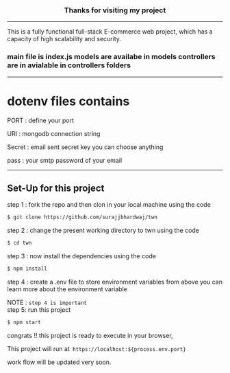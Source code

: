 ### <center> Thanks for visiting my project </center>
----
This is a fully functional full-stack E-commerce web project, which has a capacity of high scalability and security.

### main file is index.js models are availabe in models controllers are in avialable in controllers folders
----

# dotenv files contains

PORT : define your port

URI : mongodb connection string

Secret : email sent secret key you can choose anything

pass : your smtp password of your email

-----

## Set-Up for this project

step 1 : fork the repo and then clon in your local machine using the code

```bash 
$ git clone https://github.com/surajjbhardwaj/twn 
 ```

step 2 : change the present working directory to twn using the code
```bash
$ cd twn
```

step 3 : now install the dependencies using the code
```bash
$ npm install
```
step 4 : create a .env file to store environment variables from above you can learn more about the environment variable

NOTE : ``` step 4 is important ```
<br/>
step 5: run this project
```bash
$ npm start
```

congrats !! this project is ready to execute in your browser,

This project will run at``` https://localhost:${process.env.port}```

work flow will be updated very soon.




